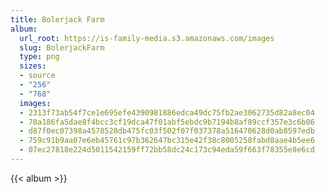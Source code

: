 ```yaml
---
title: Bolerjack Farm
album:
  url_root: https://is-family-media.s3.amazonaws.com/images
  slug: BolerjackFarm
  type: png
  sizes:
  - source
  - "256"
  - "768"
  images:
  - 2313f73ab54f7ce1e695efe4390981886edca49dc75fb2ae3062735d82a8ec04
  - 78a186fa5dae8f4bcc3cf19dca47f01abf5ebdc9b7194b8af89ccf357e3c6b06
  - d87f0ec07398a4578528db475fc03f502f07f037378a516470628d0ab8597edb
  - 759c91b9aa07e6eb45761c97b362647bc315e42f38c8005258fabd8aae4b5ee6
  - 07ec27818e224d5011542159ff72bb58dc24c173c94eda59f663f78355e8e6cd
---
```

{{< album >}}
